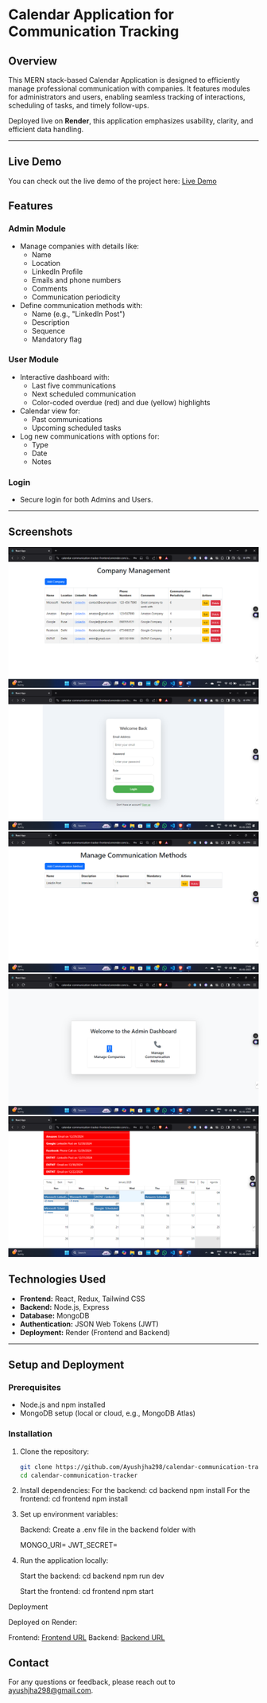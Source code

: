 # Calendar Application for Communication Tracking

## Overview

This MERN stack-based Calendar Application is designed to efficiently manage professional communication with companies. It features modules for administrators and users, enabling seamless tracking of interactions, scheduling of tasks, and timely follow-ups. 

Deployed live on **Render**, this application emphasizes usability, clarity, and efficient data handling.

---

## Live Demo

You can check out the live demo of the project here: <a href="https://calendar-communication-tracker-frontend.onrender.com/login" target="_blank">Live Demo</a>


## Features

### Admin Module
- Manage companies with details like:
  - Name
  - Location
  - LinkedIn Profile
  - Emails and phone numbers
  - Comments
  - Communication periodicity
- Define communication methods with:
  - Name (e.g., "LinkedIn Post")
  - Description
  - Sequence
  - Mandatory flag

### User Module
- Interactive dashboard with:
  - Last five communications
  - Next scheduled communication
  - Color-coded overdue (red) and due (yellow) highlights
- Calendar view for:
  - Past communications
  - Upcoming scheduled tasks
- Log new communications with options for:
  - Type
  - Date
  - Notes


### Login
- Secure login for both Admins and Users.

---

## Screenshots

![Company Management Screenshot](company.png)
![Login View Screenshot](login.png)
![Company Management Screenshot](communication.png)
![Dashboard Screenshot](Admin-Dashboard.png)
![Calendar View Screenshot](calender.png)


## Technologies Used

- **Frontend:** React, Redux, Tailwind CSS
- **Backend:** Node.js, Express
- **Database:** MongoDB
- **Authentication:** JSON Web Tokens (JWT)
- **Deployment:** Render (Frontend and Backend)

---

## Setup and Deployment

### Prerequisites
- Node.js and npm installed
- MongoDB setup (local or cloud, e.g., MongoDB Atlas)

### Installation

1. Clone the repository:
   ```bash
   git clone https://github.com/Ayushjha298/calendar-communication-tracker.git
   cd calendar-communication-tracker

2. Install dependencies:
    For the backend:
      cd backend
      npm install
    For the frontend:
      cd frontend
      npm install

3. Set up environment variables:

    Backend: Create a .env file in the backend folder with

    MONGO_URI=<your-mongo-db-uri>
    JWT_SECRET=<your-secret-key>

4. Run the application locally:

    Start the backend:
    cd backend
    npm run dev

    Start the frontend:
    cd frontend
    npm start

Deployment

Deployed on Render:

Frontend: [Frontend URL](https://calendar-communication-tracker-frontend.onrender.com/login)
Backend: [Backend URL](https://calendar-communication-tracker-backend.onrender.com/api)

    

## Contact

For any questions or feedback, please reach out to [ayushjha298@gmail.com](mailto:ayushjha298@gmail.com).
